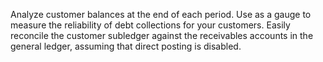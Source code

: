 Analyze customer balances at the end of each period. Use as a gauge to measure the reliability of debt collections for your customers. Easily reconcile the customer subledger against the receivables accounts in the general ledger, assuming that direct posting is disabled.